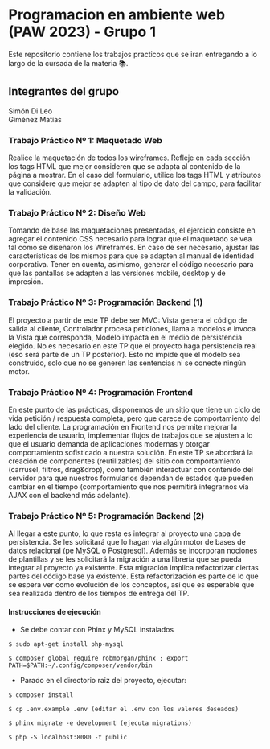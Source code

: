 # Programacion en ambiente web (PAW 2023) - Grupo 1

Este repositorio contiene los trabajos practicos que se iran entregando a lo largo de la cursada de la materia 📚.

## Integrantes del grupo <br>

Simón Di Leo <br>
Giménez Matías <br>

### Trabajo Práctico Nº 1: Maquetado Web

Realice la maquetación de todos los wireframes. Refleje en cada sección los tags HTML que mejor consideren que se adapta al contenido de la página a mostrar. En el caso del formulario, utilice los tags HTML y atributos que considere que mejor se adapten al tipo de dato del campo, para facilitar la validación.

### Trabajo Práctico Nº 2: Diseño Web

Tomando de base las maquetaciones presentadas, el ejercicio consiste en agregar el contenido CSS necesario para lograr que el maquetado se vea tal como se diseñaron los Wireframes. En caso de ser necesario, ajustar las características de los mismos para que se adapten al manual de identidad corporativa.
Tener en cuenta, asimismo, generar el código necesario para que las pantallas se adapten a las versiones mobile, desktop y de impresión.

### Trabajo Práctico Nº 3: Programación Backend (1)

El proyecto a partir de este TP debe ser MVC: Vista genera el código de salida al cliente, Controlador procesa peticiones, llama a modelos e invoca la Vista que corresponda, Modelo impacta en el medio de persistencia elegido. No es necesario en este TP que el proyecto haga persistencia real (eso será parte de un TP posterior). Esto no impide que el modelo sea construido, solo que no se generen las sentencias ni se conecte ningún motor.

### Trabajo Práctico Nº 4: Programación Frontend

En este punto de las prácticas, disponemos de un sitio que tiene un ciclo de vida petición / respuesta completa, pero que carece de comportamiento del lado del cliente. La programación en Frontend nos permite mejorar la experiencia de usuario, implementar flujos de trabajos que se ajusten a lo que el usuario demanda de aplicaciones modernas y otorgar comportamiento sofisticado a nuestra solución.
En este TP se abordará la creación de componentes (reutilizables) del sitio con comportamiento (carrusel, filtros, drag&drop), como también interactuar con contenido del servidor para que nuestros formularios dependan de estados que pueden cambiar en el tiempo (comportamiento que nos permitirá integrarnos vía AJAX con el backend más adelante).

### Trabajo Práctico Nº 5: Programación Backend (2)

Al llegar a este punto, lo que resta es integrar al proyecto una capa de persistencia. Se les solicitará que lo hagan vía algún motor de bases de datos relacional (pe MySQL o Postgresql).
Además se incorporan nociones de plantillas y se les solicitará la migración a una librería que se pueda integrar al proyecto ya existente. Esta migración implica refactorizar ciertas partes del código base ya existente. Esta refactorización es parte de lo que se espera ver como evolución de los conceptos, así que es esperable que sea realizada dentro de los tiempos de entrega del TP.

#### Instrucciones de ejecución

-   Se debe contar con Phinx y MySQL instalados

```
$ sudo apt-get install php-mysql

$ composer global require robmorgan/phinx ; export PATH=$PATH:~/.config/composer/vendor/bin
```

-   Parado en el directorio raiz del proyecto, ejecutar:

```
$ composer install

$ cp .env.example .env (editar el .env con los valores deseados)

$ phinx migrate -e development (ejecuta migrations)

$ php -S localhost:8080 -t public
```
